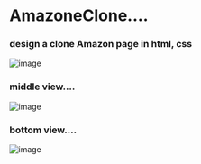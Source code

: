 # AmazoneClone....

### design a clone Amazon page in html, css  
![image](https://github.com/Shailendra900/AmazoneClone/assets/148608321/ae8adf85-f1f6-4364-bbae-d6315cb13d5e)

### middle view....
![image](https://github.com/Shailendra900/AmazoneClone/assets/148608321/81a42539-638e-4855-8b50-52118fff13d7)

### bottom view....
![image](https://github.com/Shailendra900/AmazoneClone/assets/148608321/c35192be-e9fd-4c3e-9a78-6b27acd875ee)



